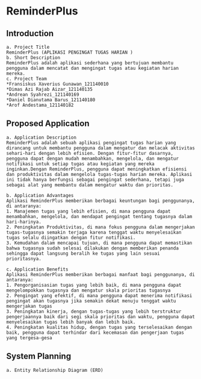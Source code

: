 # ReminderPlus
## Introduction	
    a. Project Title		
    ReminderPlus (APLIKASI PENGINGAT TUGAS HARIAN )			
    b. Short Description		
    ReminderPlus adalah aplikasi sederhana yang bertujuan membantu pengguna dalam mencatat dan mengingat tugas atau kegiatan harian mereka.			
    c. Project Team				
    *Fransiskus Xaverius Gunawan_121140010
    *Dimas Azi Rajab Aizar_121140135
    *Andrean Syahrezi_121140169
    *Daniel Dianutama Barus_121140180
    *Arof Andestama_121140182

## Proposed Application						
    a. Application Description						
    ReminderPlus adalah sebuah aplikasi pengingat tugas harian yang dirancang untuk membantu pengguna dalam mengatur dan melacak aktivitas sehari-hari dengan lebih efisien. Dengan fitur-fitur dasarnya, pengguna dapat dengan mudah menambahkan, mengelola, dan mengatur notifikasi untuk setiap tugas atau kegiatan yang mereka inginkan.Dengan ReminderPlus, pengguna dapat meningkatkan efisiensi dan produktivitas dalam mengelola tugas-tugas harian mereka. Aplikasi ini tidak hanya berfungsi sebagai pengingat sederhana, tetapi juga sebagai alat yang membantu dalam mengatur waktu dan prioritas.
    
    b. Application Advantages				
    Aplikasi ReminderPlus memberikan berbagai keuntungan bagi penggunanya, di antaranya:
    1. Manajemen tugas yang lebih efisien, di mana pengguna dapat menambahkan, mengelola, dan mendapat pengingat tentang tugasnya dalam hari-harinya.
    2. Peningkatan Produktivitas, di mana fokus pengguna dalam mengerjakan tugas-tugasnya semakin terjaga karena tenggat waktu menyelesaikan tugas selalu diingatkan dengan fitur notifikasi.
    3. Kemudahan dalam mencapai tujuan, di mana pengguna dapat memastikan bahwa tugasnya sudah selesai dilakukan dengan memberikan penanda sehingga dapat langsung beralih ke tugas yang lain sesuai prioritasnya.
		
    c. Application Benefits
    Aplikasi ReminderPlus memberikan berbagai manfaat bagi penggunanya, di antaranya:
    1. Pengorganisasian tugas yang lebih baik, di mana pengguna dapat mengelompokkan tugasnya dan mengatur skala prioritas tugasnya
    2. Pengingat yang efektif, di mana pengguna dapat menerima notifikasi pengingat akan tugasnya jika semakin dekat menuju tenggat waktu mengerjakan tugas
    3. Peningkatan kinerja, dengan tugas-tugas yang lebih terstruktur pengerjaannya baik dari segi skala prioritas dan waktu, pengguna dapat menyelesaikan tugas lebih banyak dan lebih baik.
    4. Peningkatan kualitas hidup, dengan tugas yang terselesaikan dengan baik, pengguna dapat terhindar dari kecemasan dan pengerjaan tugas yang tergesa-gesa

## System Planning
    a. Entity Relationship Diagram (ERD)	
    
